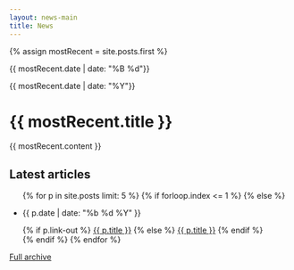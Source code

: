 ```yaml
---
layout: news-main
title: News
---
```


<div class="ninecol">
	<div class="box selArticle">
		{% assign mostRecent = site.posts.first %} 
		<div class="selArticleHeader">
			<div class="date">
				<p>{{ mostRecent.date | date: "%B %d"}}</p>
				<p>{{ mostRecent.date | date: "%Y"}}</p>
			</div>
			<h1>{{ mostRecent.title }}</h1>
		</div>
		<div class="selArticleContent">
			{{ mostRecent.content }}
		</div>
	</div>
</div>
<div class="threecol latestArticles">
	<h2>Latest articles</h2>
	<ul>
		{% for p in site.posts limit: 5 %}
			{% if forloop.index <= 1 %}
			{% else %}
				<li>
					<p>{{ p.date | date: "%b %d %Y" }}</p>
					{% if p.link-out %}
					<a href="{{ p.link-out }}">{{ p.title }}</a>
					{% else %}
					<a href="{{ site.baseurl }}{{ p.url }}">{{ p.title }}</a>
				{% endif %}
				</li>
			{% endif %}
		{% endfor %}	
	</ul>
	<a href="{{ site.baseurl }}/news/all-news.html" class="btn sec">Full archive</a>
</div>